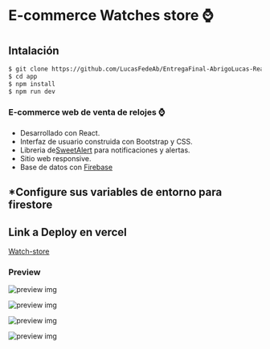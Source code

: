 # E-commerce Watches store ⌚

## Intalación

```sh
$ git clone https://github.com/LucasFedeAb/EntregaFinal-AbrigoLucas-React.git
$ cd app
$ npm install
$ npm run dev
```

### E-commerce web de venta de relojes ⌚

- Desarrollado con React.
- Interfaz de usuario construida con Bootstrap y CSS.
- Libreria de[SweetAlert](https://sweetalert2.github.io/) para notificaciones y alertas.
- Sitio web responsive.
- Base de datos con [Firebase](https://firebase.com)

## \*Configure sus variables de entorno para firestore

## Link a Deploy en vercel

[Watch-store](https://entrega-final-abrigo-lucas-react.vercel.app/)

### Preview

![preview img](https://i.ibb.co/fYcmwh0/Readme.jpg)

![preview img](https://i.ibb.co/yhQt4ZX/readme2.jpg)

![preview img](https://i.ibb.co/0Y5L2vt/readme3.jpg)

![preview img](https://i.ibb.co/8BVFgnH/readme4.jpg)
